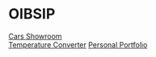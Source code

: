 # OIBSIP
<a href="https://jade-conkies-8a33b5.netlify.app/">Cars Showroom</a> <br>
<a href="https://wonderful-squirrel-438be3.netlify.app/">Temperature Converter</a>
<a href="https://curious-griffin-534688.netlify.app/">Personal Portfolio</a>
